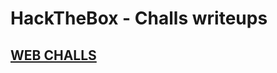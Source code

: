 # HackTheBox - Challs writeups

## [WEB CHALLS](https://github.com/Vsmzin/HackTheBox-Writeups/tree/main/HackTheBox%20-%20Challs/WEB)
